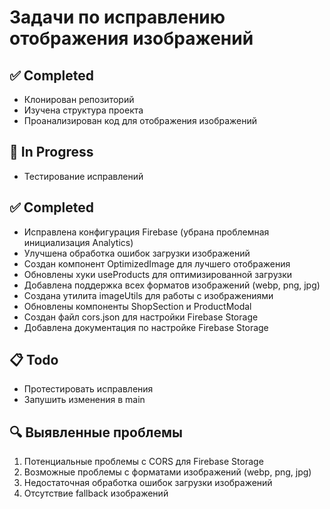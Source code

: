 # Задачи по исправлению отображения изображений

## ✅ Completed
- Клонирован репозиторий
- Изучена структура проекта
- Проанализирован код для отображения изображений

## 🚧 In Progress
- Тестирование исправлений

## ✅ Completed
- Исправлена конфигурация Firebase (убрана проблемная инициализация Analytics)
- Улучшена обработка ошибок загрузки изображений
- Создан компонент OptimizedImage для лучшего отображения
- Обновлены хуки useProducts для оптимизированной загрузки
- Добавлена поддержка всех форматов изображений (webp, png, jpg)
- Создана утилита imageUtils для работы с изображениями
- Обновлены компоненты ShopSection и ProductModal
- Создан файл cors.json для настройки Firebase Storage
- Добавлена документация по настройке Firebase Storage

## 📋 Todo
- Протестировать исправления
- Запушить изменения в main

## 🔍 Выявленные проблемы
1. Потенциальные проблемы с CORS для Firebase Storage
2. Возможные проблемы с форматами изображений (webp, png, jpg)
3. Недостаточная обработка ошибок загрузки изображений
4. Отсутствие fallback изображений
